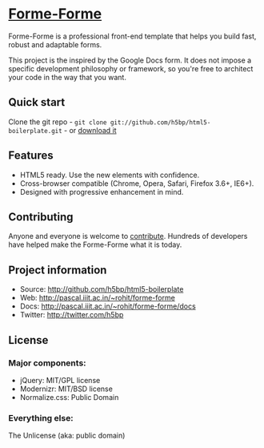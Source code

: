 # [Forme-Forme](http://pascal.iiit.ac.in/~rohit/forme-forme)

Forme-Forme is a professional front-end template that helps you build fast, robust and adaptable forms. 

This project is the inspired by the Google Docs form. It does not impose a specific development philosophy or framework, so you're free to architect your code in the way that you want.


## Quick start

Clone the git repo - `git clone git://github.com/h5bp/html5-boilerplate.git` - or [download it](https://github.com/h5bp/html5-boilerplate/zipball/master)


## Features

* HTML5 ready. Use the new elements with confidence.
* Cross-browser compatible (Chrome, Opera, Safari, Firefox 3.6+, IE6+).
* Designed with progressive enhancement in mind.



## Contributing

Anyone and everyone is welcome to [contribute](https://github.com/h5bp/html5-boilerplate/wiki/contribute). Hundreds of developers have helped make the Forme-Forme what it is today.


## Project information

* Source: http://github.com/h5bp/html5-boilerplate
* Web: http://pascal.iiit.ac.in/~rohit/forme-forme
* Docs: http://pascal.iiit.ac.in/~rohit/forme-forme/docs
* Twitter: http://twitter.com/h5bp


## License

### Major components:

* jQuery: MIT/GPL license
* Modernizr: MIT/BSD license
* Normalize.css: Public Domain

### Everything else:

The Unlicense (aka: public domain)
